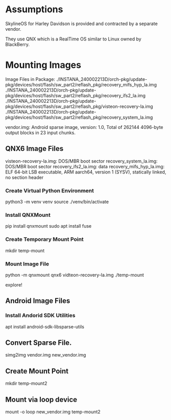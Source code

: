 # Assumptions

SkylineOS for Harley Davidson is provided and contracted by a separate vendor.

They use QNX which is a RealTime OS similar to Linux owned by BlackBerry.

# Mounting Images

Image Files in Package:
./INSTANA_240002213D/orch-pkg/update-pkg/devices/host/flash/sw_part2/reflash_pkg/recovery_mifs_hyp_la.img
./INSTANA_240002213D/orch-pkg/update-pkg/devices/host/flash/sw_part2/reflash_pkg/recovery_ifs2_la.img
./INSTANA_240002213D/orch-pkg/update-pkg/devices/host/flash/sw_part2/reflash_pkg/visteon-recovery-la.img
./INSTANA_240002213D/orch-pkg/update-pkg/devices/host/flash/sw_part2/reflash_pkg/recovery_system_la.img

vendor.img: Android sparse image, version: 1.0, Total of 262144 4096-byte output blocks in 23 input chunks.


## QNX6 Image Files

visteon-recovery-la.img: DOS/MBR boot sector
recovery_system_la.img: DOS/MBR boot sector
recovery_ifs2_la.img: data
recovery_mifs_hyp_la.img: ELF 64-bit LSB executable, ARM aarch64, version 1 (SYSV), statically linked, no section header

### Create Virtual Python Environment

python3 -m venv venv
source ./venv/bin/activate

### Install QNXMount

pip install qnxmount
sudo apt install fuse

### Create Temporary Mount Point

mkdir temp-mount

### Mount Image File

python  -m qnxmount qnx6 vidteon-recovery-la.img ./temp-mount

explore!

## Android Image Files

### Install Andorid SDK Utilities

apt install android-sdk-libsparse-utils

## Convert Sparse File.

simg2img vendor.img new_vendor.img

##  Create Mount Point

mkdir temp-mount2

## Mount via loop device

mount -o loop new_vendor.img temp-mount2
